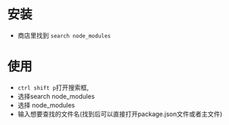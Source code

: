 # 安装

- 商店里找到 `search node_modules` 

# 使用

- `ctrl shift p`打开搜索框,
- 选择search node_modules
- 选择 node_modules
- 输入想要查找的文件名(找到后可以直接打开package.json文件或者主文件)

